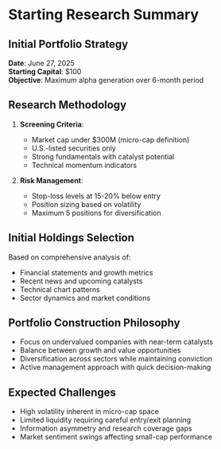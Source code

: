 # Starting Research Summary

## Initial Portfolio Strategy
**Date**: June 27, 2025  
**Starting Capital**: $100  
**Objective**: Maximum alpha generation over 6-month period  

## Research Methodology
1. **Screening Criteria**:
   - Market cap under $300M (micro-cap definition)
   - U.S.-listed securities only
   - Strong fundamentals with catalyst potential
   - Technical momentum indicators

2. **Risk Management**:
   - Stop-loss levels at 15-20% below entry
   - Position sizing based on volatility
   - Maximum 5 positions for diversification

## Initial Holdings Selection
Based on comprehensive analysis of:
- Financial statements and growth metrics
- Recent news and upcoming catalysts  
- Technical chart patterns
- Sector dynamics and market conditions

## Portfolio Construction Philosophy
- Focus on undervalued companies with near-term catalysts
- Balance between growth and value opportunities
- Diversification across sectors while maintaining conviction
- Active management approach with quick decision-making

## Expected Challenges
- High volatility inherent in micro-cap space
- Limited liquidity requiring careful entry/exit planning
- Information asymmetry and research coverage gaps
- Market sentiment swings affecting small-cap performance